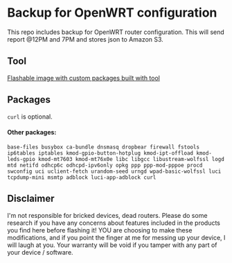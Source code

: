 
# Backup for OpenWRT configuration

This repo includes backup for OpenWRT router configuration. This will send report @12PM and 7PM and stores json to Amazon S3.




## Tool

[Flashable image with custom packages built with tool](https://firmware-selector.openwrt.org/)


## Packages

`curl` is optional.

#### Other packages:

`base-files busybox ca-bundle dnsmasq dropbear firewall fstools ip6tables iptables kmod-gpio-button-hotplug kmod-ipt-offload kmod-leds-gpio kmod-mt7603 kmod-mt76x0e libc libgcc libustream-wolfssl logd mtd netifd odhcp6c odhcpd-ipv6only opkg ppp ppp-mod-pppoe procd swconfig uci uclient-fetch urandom-seed urngd wpad-basic-wolfssl luci tcpdump-mini msmtp adblock luci-app-adblock curl`



## Disclaimer

I'm not responsible for bricked devices, dead routers. 
Please do some research if you have any concerns about features included in the products you find here before flashing it! 
YOU are choosing to make these modifications, and if you point the finger at me for messing up your device, I will laugh at you. 
Your warranty will be void if you tamper with any part of your device / software.


